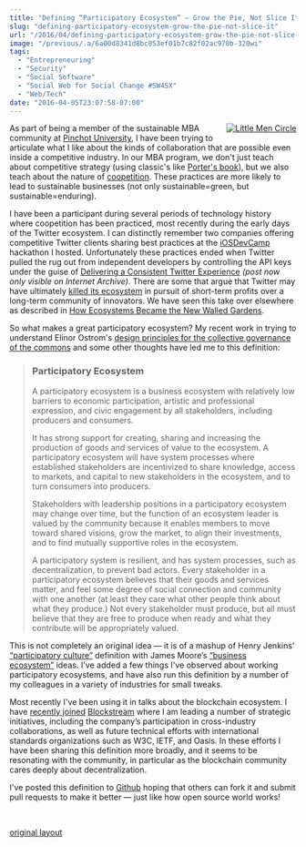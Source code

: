 ```yaml
---
title: "Defining “Participatory Ecosystem” — Grow the Pie, Not Slice It!"
slug: "defining-participatory-ecosystem-grow-the-pie-not-slice-it"
url: "/2016/04/defining-participatory-ecosystem-grow-the-pie-not-slice-it.html"
image: "/previous/.a/6a00d8341d8bc053ef01b7c82f02ac970b-320wi"
tags:
  - "Entrepreneuring"
  - "Security"
  - "Social Software"
  - "Social Web for Social Change #SW4SX"
  - "Web/Tech"
date: "2016-04-05T23:07:58-07:00"
---
```

<p><a class="asset-img-link" href="/previous/.a/6a00d8341d8bc053ef01b7c82f02ac970b-pi" style="float: right;"><img alt="Little Men Circle" class="asset  asset-image at-xid-6a00d8341d8bc053ef01b7c82f02ac970b img-responsive" src="/previous/.a/6a00d8341d8bc053ef01b7c82f02ac970b-320wi" style="margin: 0px 0px 5px 5px;" title="Little Men Circle" /></a>As part of being a&#0160;member of the sustainable MBA community at <a href="http://pinchot.edu/">Pinchot University</a>, I have been trying to articulate what I like about the kinds of collaboration that are possible even inside a competitive industry. In our MBA program, we don&#39;t just teach about competitive strategy&#0160;(using classic&#39;s like <a href="http://www.amazon.com/On-Competition-Michael-E-Porter/dp/0875847951">Porter&#39;s book</a>), but we also teach about the nature of&#0160;<a href="https://en.wikipedia.org/wiki/Coopetition" title="Wikipedia link to Coopetition">coopetition</a>. These practices&#0160;are more&#0160;likely to lead to sustainable businesses (not only sustainable=green, but sustainable=enduring).</p>
<p>I have been a participant during several periods of technology history where coopetition has been practiced, most recently during the early days of the Twitter ecosystem. I can distinctly remember two companies&#0160;offering competitive Twitter clients sharing best practices at the <a href="http://www.iosdevcamp.org">iOSDevCamp</a> hackathon I hosted. Unfortunately these practices ended when Twitter pulled the rug out from independent developers by controlling the API keys under the guise of <a href="https://web.archive.org/web/20131017201719/https://dev.twitter.com/blog/delivering-consistent-twitter-experience">Delivering a Consistent Twitter Experience</a><em>&#0160;(post now only visible on Internet Archive)</em>. There are some that argue that Twitter may have ultimately <a href="http://www.novaspivack.com/technology/where-twitter-went-wrong-and-how-to-right-it">killed its ecosystem</a> in pursuit of short-term profits over a long-term community of innovators. We have seen this take over elsewhere as described in&#0160;<a href="https://pando.com/2012/11/03/how-ecosystems-became-the-new-walled-gardens/">How Ecosystems Became the New Walled Gardens</a>.</p>
<p>So what makes a great participatory ecosystem? My recent work in trying to understand Elinor Ostrom&#39;s <a href="/2015/11/a-revised-ostroms-design-principles-for-collective-governance-of-the-commons-.html">design principles for the collective governance of the commons</a>&#0160;and some other thoughts have led me to this definition:</p>
<blockquote>
<h3>Participatory Ecosystem</h3>
<p>A participatory ecosystem is a business ecosystem with relatively low barriers to economic participation, artistic and professional expression, and civic engagement by all stakeholders, including producers and consumers.</p>
<p>It has strong support for creating, sharing and increasing the production of goods and services of value to the ecosystem. A participatory ecosystem will have system processes where established stakeholders are incentivized to share knowledge, access to markets, and capital to new stakeholders in the ecosystem, and to turn consumers into producers.</p>
<p>Stakeholders with leadership positions in a participatory ecosystem may change over time, but the function of an ecosystem leader is valued by the community because it enables members to move toward shared visions, grow the market, to align their investments, and to find mutually supportive roles in the ecosystem.</p>
<p>A participatory system is resilient, and has system processes, such as decentralization, to prevent bad actors. Every stakeholder in a participatory ecosystem believes that their goods and services matter, and feel some degree of social connection and community with one another (at least they care what other people think about what they produce.) Not every stakeholder must produce, but all must believe that they are free to produce when ready and what they contribute will be appropriately valued.</p>
</blockquote>
<p>This is not completely an original idea&#0160;— it is of&#0160;a mashup of Henry Jenkins’ <a href="http://en.wikipedia.org/wiki/Participatory_culture">“participatory culture”</a>&#0160;definition&#0160;with&#0160;James Moore’s <a href="http://en.wikipedia.org/wiki/Business_ecosystem">“business ecosystem”</a>&#0160;ideas. I&#39;ve added a few&#0160;things I&#39;ve observed about&#0160;working participatory ecosystems, and have also&#0160;run this definition&#0160;by a number of my colleagues in a variety of industries for small tweaks.</p>
<p>Most recently I&#39;ve been using it in talks about the blockchain ecosystem. I have <a href="https://blockstream.com/2016/04/05/blockstream-christopher-allen-linux-foundation-w3c-ietf/">recently joined</a> <a href="http://www.blockstream.com">Blockstream</a>&#0160;where I am leading a number of&#0160;strategic initiatives, including the company’s participation in cross-industry collaborations, as well as future technical efforts with international standards organizations such as W3C, IETF, and Oasis. In these efforts I have been sharing this definition more broadly, and it seems to be resonating with the community, in particular as the blockchain community cares deeply about decentralization.</p>
<p>I&#39;ve posted this definition to <a href="http://www.participatoryecosystem.com/">Github</a>&#0160;hoping that others can fork it and submit pull requests to make it better — just like how&#0160;open source world works!</p>
<p>&#0160;</p>
<p class="previous"><a href="/previous/2016/04/defining-participatory-ecosystem-grow-the-pie-not-slice-it.html" rel="syndication" class="u-syndication" >original layout</a></p>
